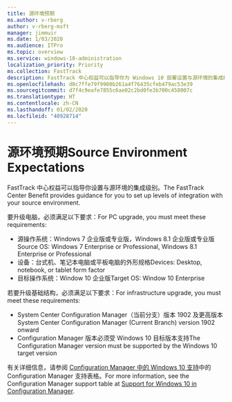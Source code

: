```yaml
---
title: 源环境预期
ms.author: v-rberg
author: v-rberg-msft
manager: jimmuir
ms.date: 1/03/2020
ms.audience: ITPro
ms.topic: overview
ms.service: windows-10-administration
localization_priority: Priority
ms.collection: FastTrack
description: FastTrack 中心权益可以指导你为 Windows 10 部署设置与源环境的集成级别。
ms.openlocfilehash: d0c7ffe79f9900b261a4f76435cfeb479ac53e39
ms.sourcegitcommit: d7f4c9eafe7855c6ae02c2bd0fe3b700c458007c
ms.translationtype: HT
ms.contentlocale: zh-CN
ms.lasthandoff: 01/02/2020
ms.locfileid: "40928714"
---
```

# <a name="source-environment-expectations"></a><span data-ttu-id="ee944-103">源环境预期</span><span class="sxs-lookup"><span data-stu-id="ee944-103">Source Environment Expectations</span></span>

<span data-ttu-id="ee944-104">FastTrack 中心权益可以指导你设置与源环境的集成级别。</span><span class="sxs-lookup"><span data-stu-id="ee944-104">The FastTrack Center Benefit provides guidance for you to set up levels of integration with your source environment.</span></span>
  
<span data-ttu-id="ee944-105">要升级电脑，必须满足以下要求：</span><span class="sxs-lookup"><span data-stu-id="ee944-105">For PC upgrade, you must meet these requirements:</span></span>

- <span data-ttu-id="ee944-106">源操作系统：Windows 7 企业版或专业版，Windows 8.1 企业版或专业版</span><span class="sxs-lookup"><span data-stu-id="ee944-106">Source OS: Windows 7 Enterprise or Professional, Windows 8.1 Enterprise or Professional</span></span>
- <span data-ttu-id="ee944-107">设备：台式机、笔记本电脑或平板电脑的外形规格</span><span class="sxs-lookup"><span data-stu-id="ee944-107">Devices: Desktop, notebook, or tablet form factor</span></span>
- <span data-ttu-id="ee944-108">目标操作系统：Window 10 企业版</span><span class="sxs-lookup"><span data-stu-id="ee944-108">Target OS: Window 10 Enterprise</span></span>

<span data-ttu-id="ee944-109">若要升级基础结构，必须满足以下要求：</span><span class="sxs-lookup"><span data-stu-id="ee944-109">For infrastructure upgrade, you must meet these requirements:</span></span>   

- <span data-ttu-id="ee944-110">System Center Configuration Manager（当前分支）版本 1902 及更高版本</span><span class="sxs-lookup"><span data-stu-id="ee944-110">System Center Configuration Manager (Current Branch) version 1902 onward</span></span> 
- <span data-ttu-id="ee944-111">Configuration Manager 版本必须受 Windows 10 目标版本支持</span><span class="sxs-lookup"><span data-stu-id="ee944-111">The Configuration Manager version must be supported by the Windows 10 target version</span></span>

<span data-ttu-id="ee944-112">有关详细信息，请参阅 [Configuration Manager 中的 Windows 10 支持](https://docs.microsoft.com/sccm/core/plan-design/configs/support-for-windows-10)中的 Configuration Manager 支持表格。</span><span class="sxs-lookup"><span data-stu-id="ee944-112">For more information, see the Configuration Manager support table at [Support for Windows 10 in Configuration Manager](https://docs.microsoft.com/sccm/core/plan-design/configs/support-for-windows-10).</span></span>
  

 